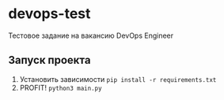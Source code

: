 # devops-test
Тестовое задание на вакансию DevOps Engineer

## Запуск проекта
1. Установить зависимости `pip install -r requirements.txt`
2. PROFIT! `python3 main.py`
